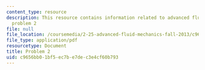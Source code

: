```yaml
---
content_type: resource
description: This resource contains information related to advanced fluid mechanics,
  problem 2
file: null
file_location: /coursemedia/2-25-advanced-fluid-mechanics-fall-2013/c9656bb01bf5ec7be7dec3e4cf60b793_MIT2_25F13_Final_2004_Q2.pdf
file_type: application/pdf
resourcetype: Document
title: Problem 2
uid: c9656bb0-1bf5-ec7b-e7de-c3e4cf60b793
---
```

